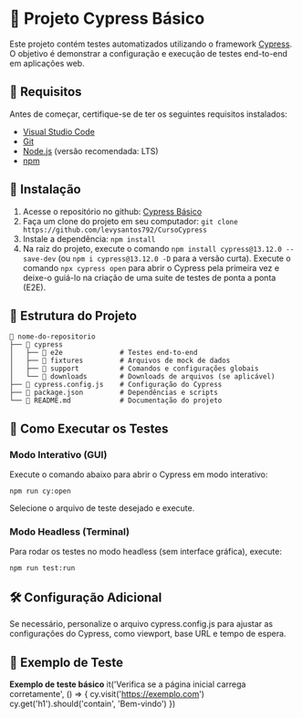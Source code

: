 # 🤖 Projeto Cypress Básico

Este projeto contém testes automatizados utilizando o framework [Cypress](https://www.cypress.io/). O objetivo é demonstrar a configuração e execução de testes end-to-end em aplicações web.

## 📌 Requisitos

Antes de começar, certifique-se de ter os seguintes requisitos instalados:

- [Visual Studio Code](code.visualstudio.com/download)
- [Git](https://git-scm.com/downloads)
- [Node.js](https://nodejs.org/) (versão recomendada: LTS)
- [npm](https://www.npmjs.com/)

## 🚀 Instalação
1. Acesse o repositório no github: [Cypress Básico](https://github.com/levysantos792/CursoCypress)
2. Faça um clone do projeto em seu computador: `git clone https://github.com/levysantos792/CursoCypress`
3. Instale a dependência: `npm install`
4. Na raiz do projeto, execute o comando `npm install cypress@13.12.0 --save-dev` (ou `npm i cypress@13.12.0 -D` para a versão curta).
Execute o comando `npx cypress open` para abrir o Cypress pela primeira vez e deixe-o guiá-lo na criação de uma suite de testes de ponta a ponta (E2E).

## 📝 Estrutura do Projeto
    📂 nome-do-repositorio
    ├── 📂 cypress
    │   ├── 📂 e2e              # Testes end-to-end
    │   ├── 📂 fixtures         # Arquivos de mock de dados
    │   ├── 📂 support          # Comandos e configurações globais
    │   └── 📂 downloads        # Downloads de arquivos (se aplicável)
    ├── 📄 cypress.config.js    # Configuração do Cypress
    ├── 📄 package.json         # Dependências e scripts
    └── 📄 README.md            # Documentação do projeto

## 🎯 Como Executar os Testes

### Modo Interativo (GUI)

Execute o comando abaixo para abrir o Cypress em modo interativo:

`npm run cy:open`

Selecione o arquivo de teste desejado e execute.

### Modo Headless (Terminal)

Para rodar os testes no modo headless (sem interface gráfica), execute:

`npm run test:run`

## 🛠 Configuração Adicional

Se necessário, personalize o arquivo cypress.config.js para ajustar as configurações do Cypress, como viewport, base URL e tempo de espera.

## 📄 Exemplo de Teste

**Exemplo de teste básico**
it('Verifica se a página inicial carrega corretamente', () => {
  cy.visit('https://exemplo.com')
  cy.get('h1').should('contain', 'Bem-vindo')
})
